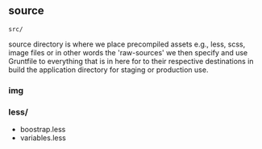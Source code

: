 
source
------

`src/`

source directory is where we place precompiled assets e.g., less, scss, image
files or in other words the  'raw-sources' we then specify and use Gruntfile to
everything that is in here for to their respective destinations in build the
application directory for staging or production use.


### img


### less/

- boostrap.less
- variables.less
